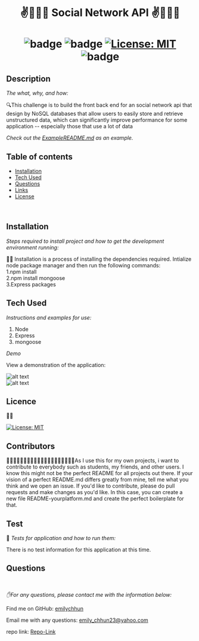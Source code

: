 <h1 align="center">✌️🤟🙏👋  Social Network API  ✌️🤟🙏👋</h1>
<h1 align="center">

![badge](https://img.shields.io/npm/v/npm.svg?logo=javascript)
![badge](https://img.shields.io/npm/v/npm.svg?logo=npm)
[![License: MIT](https://img.shields.io/badge/License-MIT-yellow.svg)](https://opensource.org/licenses/MIT)
![badge](https://img.shields.io/npm/v/npm.svg?logo=javascript)

</h1>

## Description 

  *The what, why, and how:* 
  
  🔍This challenge is to build the front back end for an social network api that design by NoSQL databases that allow users to easily store and retrieve unstructured data, which can significantly improve performance for some application -- especially those that use a lot of data

*Check out the [ExampleREADME.md](https://github.com/emilychhun/socail-network-api/blob/main/README.md) as an example.*
  <br />
 
  ## Table of contents
 - [Installation](#installation)
 - [Tech Used](#tech-used)
 - [Questions](#questions)
 - [Links](#links)
 - [License](#license) 
  <br />

 ## Installation

  *Steps required to install project and how to get the development environment running:*
  
💽💽 Installation is a process of installing the dependencies required. Intialize node package manager and then run the following commands:
  <br />
      1.npm install 
  <br />
      2.npm install mongoose
  <br />
      3.Express packages
  <br />

  
  
  ## Tech Used
  *Instructions and examples for use:*
    
 1. Node
 2. Express
 3. mongoose

  *Demo*

  View a demonstration of the application:
  <br />
  
 ![alt text](https://github.com/emilychhun/socail-network-api/blob/main/video1.gif "Logo Title Text 1")
 <br />
 ![alt text](https://github.com/emilychhun/E-commerce-/blob/main/E-commerce2.gif "Logo Title Text 1")
  
  ## Licence
  📝📑
  
  [![License: MIT](https://img.shields.io/badge/License-MIT-yellow.svg)](https://opensource.org/licenses/MIT)
  <br />
  
 
  ## Contributors
  💆🏽💆🏻‍♂️👳🏽👳🏽👳🏻‍♀️👨🏾‍🦽👨🏿‍🤝‍👨🏾As I use this for my own projects, i want to contribute to everybody such as students, my friends, and other users. I know this might not be the perfect README for all projects out there. If your vision of a perfect README.md differs greatly from mine, tell me what you think and we open an issue. If you'd like to contribute,  please do pull requests and make changes as you'd like. In this case, you can create a new file README-yourplatform.md and create the perfect boilerplate for that.
  <br />
 
 
  ## Test
  🥇 *Tests for application and how to run them:*
 
   There is no test information for this application at this time.
  <br />
 
  ## Questions
  <br />

   *✋For any questions, please contact me with the information below:*
  <br />

 Find me on GitHub: [emilychhun](https://github.com/emilychhun)
 <br />

  Email me with any questions: emily_chhun23@yahoo.com
  <br />

  repo link: [Repo-Link](https://github.com/emilychhun/socail-network-api)
   <br />

  
